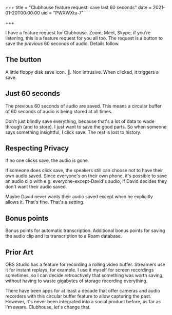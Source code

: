 +++
title = "Clubhouse feature request: save last 60 seconds"
date = 2021-01-20T00:00:00
uid = "PWXWXtu-7"

+++

I have a feature request for Clubhouse. Zoom, Meet, Skype, if you're listening, this is a feature request for you all too. The request is a button to save the _previous_ 60 seconds of audio. Details follow.

## The button

A little floppy disk save icon. 💾. Non intrusive. When clicked, it triggers a save.

## Just 60 seconds

The previous 60 seconds of audio are saved. This means a circular buffer of 60 seconds of audio is being stored at all times.

Don't just blindly save everything, because that's a lot of data to wade through (and to store). I just want to save the good parts. So when someone says something insightful, I click save. The rest is lost to history.

## Respecting Privacy

If no one clicks save, the audio is gone.

If someone does click save, the speakers still can choose not to have their own audio saved. Since everyone's on their own phone, it's possible to save an audio clip with e.g. everyone-except-David's audio, if David decides they don't want their audio saved.

Maybe David never wants their audio saved except when he explicitly allows it. That's fine. That's a setting.

## Bonus points

Bonus points for automatic transcription. Additional bonus points for saving the audio clip and its transcription to a Roam database.

## Prior Art

OBS Studio has a feature for recording a rolling video buffer. Streamers use it for instant replays, for example. I use it myself for screen recordings sometimes, so I can decide retroactively that something was worth saving, without having to waste gigabytes of storage recording everything.

There have been apps for at least a decade that offer cameras and audio recorders with this circular buffer feature to allow capturing the past. However, it's never been integrated into a social product before, as far as I'm aware. Clubhouse, let's change that.
